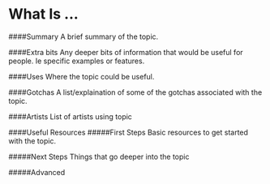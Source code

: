 What Is ... <TOPIC>
===

####Summary
A brief summary of the topic.

####Extra bits
Any deeper bits of information that would be useful for people. Ie specific examples or features.

####Uses
Where the topic could be useful.

####Gotchas
A list/explaination of some of the gotchas associated with the topic.

####Artists
List of artists using topic

####Useful Resources
#####First Steps
Basic resources to get started with the topic.

#####Next Steps
Things that go deeper into the topic

#####Advanced 

